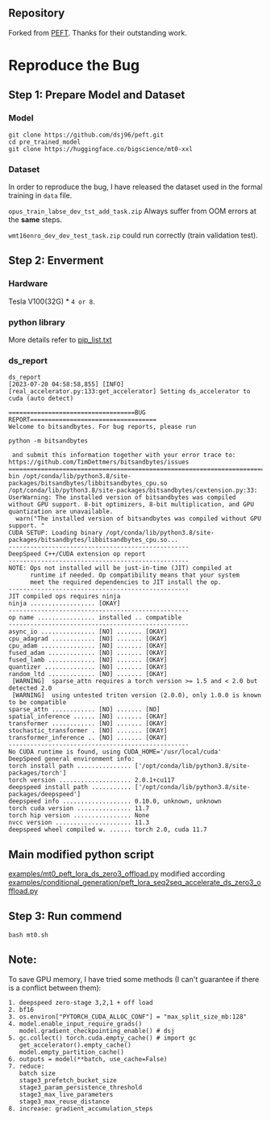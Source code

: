 ## Repository
Forked from [PEFT](https://github.com/huggingface/peft). Thanks for their outstanding work.
# Reproduce the Bug
## Step 1: Prepare Model and Dataset
### Model
```
git clone https://github.com/dsj96/peft.git
cd pre_trained_model
git clone https://huggingface.co/bigscience/mt0-xxl
```
### Dataset
In order to reproduce the bug, I have released the dataset used in the formal training in `data` file.

`opus_train_labse_dev_tst_add_task.zip` Always suffer from OOM errors at the **same** steps.

`wmt16enro_dev_dev_test_task.zip` could run correctly (train validation test).

## Step 2: Enverment
### Hardware
Tesla V100(32G) * `4 or 8`.

### python library
More details refer to [pip_list.txt](https://github.com/dsj96/peft/blob/main/pip_list.txt)

### ds_report
```
ds_report
[2023-07-20 04:58:58,855] [INFO] [real_accelerator.py:133:get_accelerator] Setting ds_accelerator to cuda (auto detect)

===================================BUG REPORT===================================
Welcome to bitsandbytes. For bug reports, please run

python -m bitsandbytes

 and submit this information together with your error trace to: https://github.com/TimDettmers/bitsandbytes/issues
================================================================================
bin /opt/conda/lib/python3.8/site-packages/bitsandbytes/libbitsandbytes_cpu.so
/opt/conda/lib/python3.8/site-packages/bitsandbytes/cextension.py:33: UserWarning: The installed version of bitsandbytes was compiled without GPU support. 8-bit optimizers, 8-bit multiplication, and GPU quantization are unavailable.
  warn("The installed version of bitsandbytes was compiled without GPU support. "
CUDA SETUP: Loading binary /opt/conda/lib/python3.8/site-packages/bitsandbytes/libbitsandbytes_cpu.so...
--------------------------------------------------
DeepSpeed C++/CUDA extension op report
--------------------------------------------------
NOTE: Ops not installed will be just-in-time (JIT) compiled at
      runtime if needed. Op compatibility means that your system
      meet the required dependencies to JIT install the op.
--------------------------------------------------
JIT compiled ops requires ninja
ninja .................. [OKAY]
--------------------------------------------------
op name ................ installed .. compatible
--------------------------------------------------
async_io ............... [NO] ....... [OKAY]
cpu_adagrad ............ [NO] ....... [OKAY]
cpu_adam ............... [NO] ....... [OKAY]
fused_adam ............. [NO] ....... [OKAY]
fused_lamb ............. [NO] ....... [OKAY]
quantizer .............. [NO] ....... [OKAY]
random_ltd ............. [NO] ....... [OKAY]
 [WARNING]  sparse_attn requires a torch version >= 1.5 and < 2.0 but detected 2.0
 [WARNING]  using untested triton version (2.0.0), only 1.0.0 is known to be compatible
sparse_attn ............ [NO] ....... [NO]
spatial_inference ...... [NO] ....... [OKAY]
transformer ............ [NO] ....... [OKAY]
stochastic_transformer . [NO] ....... [OKAY]
transformer_inference .. [NO] ....... [OKAY]
--------------------------------------------------
No CUDA runtime is found, using CUDA_HOME='/usr/local/cuda'
DeepSpeed general environment info:
torch install path ............... ['/opt/conda/lib/python3.8/site-packages/torch']
torch version .................... 2.0.1+cu117
deepspeed install path ........... ['/opt/conda/lib/python3.8/site-packages/deepspeed']
deepspeed info ................... 0.10.0, unknown, unknown
torch cuda version ............... 11.7
torch hip version ................ None
nvcc version ..................... 11.3
deepspeed wheel compiled w. ...... torch 2.0, cuda 11.7
```

## Main modified python script
[examples/mt0_peft_lora_ds_zero3_offload.py](https://github.com/dsj96/peft/blob/main/examples/mt0_peft_lora_ds_zero3_offload.py) modified according [examples/conditional_generation/peft_lora_seq2seq_accelerate_ds_zero3_offload.py](https://github.com/dsj96/peft/blob/main/examples/conditional_generation/peft_lora_seq2seq_accelerate_ds_zero3_offload.py)

## Step 3: Run commend
```
bash mt0.sh
```
## Note:
To save GPU memory, I have tried some methods (I can't guarantee if there is a conflict between them):
```
1. deepspeed zero-stage 3,2,1 + off load
2. bf16
3. os.environ["PYTORCH_CUDA_ALLOC_CONF"] = "max_split_size_mb:128"
4. model.enable_input_require_grads()
   model.gradient_checkpointing_enable() # dsj
5. gc.collect() torch.cuda.empty_cache() # import gc
   get_accelerator().empty_cache()
   model.empty_partition_cache()
6. outputs = model(**batch, use_cache=False)
7. reduce:
   batch size
   stage3_prefetch_bucket_size
   stage3_param_persistence_threshold
   stage3_max_live_parameters
   stage3_max_reuse_distance
8. increase: gradient_accumulation_steps
```

